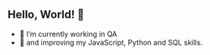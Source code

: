 ## Hello, World! 👋

- 🔭 I’m currently working in QA
- 🌱 and improving my JavaScript, Python and SQL skills.

<!--
**AlexeyYevst/AlexeyYevst** is a ✨ _special_ ✨ repository because its `README.md` (this file) appears on your GitHub profile.

- 🔭 I’m currently working in QA

Tools used:
python-original-wordmark.svg
-->

